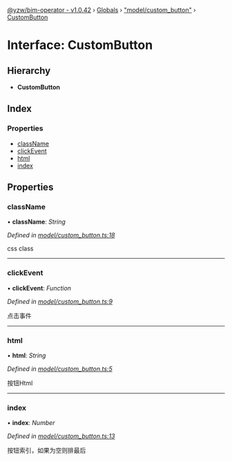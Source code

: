 [@yzw/bim-operator - v1.0.42](../README.md) › [Globals](../globals.md) › ["model/custom_button"](../modules/_model_custom_button_.md) › [CustomButton](_model_custom_button_.custombutton.md)

# Interface: CustomButton

## Hierarchy

* **CustomButton**

## Index

### Properties

* [className](_model_custom_button_.custombutton.md#classname)
* [clickEvent](_model_custom_button_.custombutton.md#clickevent)
* [html](_model_custom_button_.custombutton.md#html)
* [index](_model_custom_button_.custombutton.md#index)

## Properties

###  className

• **className**: *String*

*Defined in [model/custom_button.ts:18](https://github.com/youkaisteve/bim-operator/blob/d51d1c3/src/model/custom_button.ts#L18)*

css class

___

###  clickEvent

• **clickEvent**: *Function*

*Defined in [model/custom_button.ts:9](https://github.com/youkaisteve/bim-operator/blob/d51d1c3/src/model/custom_button.ts#L9)*

点击事件

___

###  html

• **html**: *String*

*Defined in [model/custom_button.ts:5](https://github.com/youkaisteve/bim-operator/blob/d51d1c3/src/model/custom_button.ts#L5)*

按钮Html

___

###  index

• **index**: *Number*

*Defined in [model/custom_button.ts:13](https://github.com/youkaisteve/bim-operator/blob/d51d1c3/src/model/custom_button.ts#L13)*

按钮索引，如果为空则排最后
